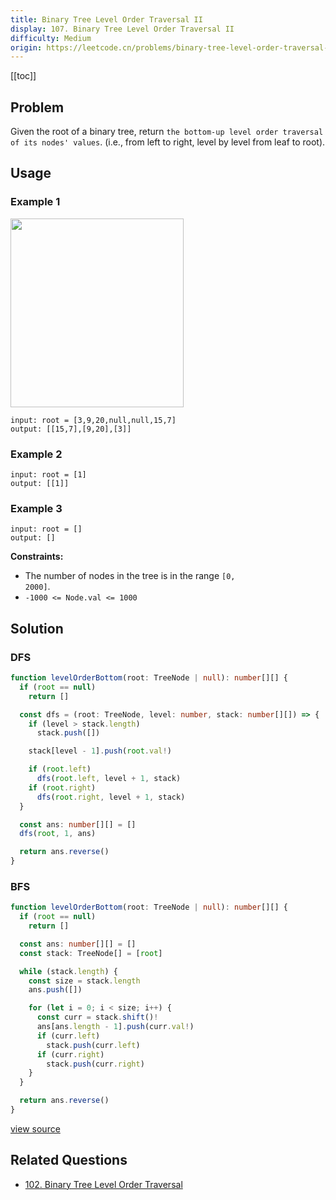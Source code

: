```yaml
---
title: Binary Tree Level Order Traversal II
display: 107. Binary Tree Level Order Traversal II
difficulty: Medium
origin: https://leetcode.cn/problems/binary-tree-level-order-traversal-ii
---
```


[[toc]]

## Problem

Given the root of a binary tree, return `the bottom-up level order traversal of its nodes' values`. (i.e., from left to right, level by level from leaf to root).

## Usage

### Example 1

<img alt="" src="https://assets.leetcode.com/uploads/2021/02/19/tree1.jpg" style="width: 277px; height: 302px;" />

```
input: root = [3,9,20,null,null,15,7]
output: [[15,7],[9,20],[3]]
```

### Example 2

```
input: root = [1]
output: [[1]]
```

### Example 3

```
input: root = []
output: []
```


**Constraints:**

- The number of nodes in the tree is in the range <code>[0, 2000]</code>.
- <code>-1000 &lt;= Node.val &lt;= 1000</code>


## Solution

### DFS

```ts
function levelOrderBottom(root: TreeNode | null): number[][] {
  if (root == null)
    return []

  const dfs = (root: TreeNode, level: number, stack: number[][]) => {
    if (level > stack.length)
      stack.push([])

    stack[level - 1].push(root.val!)

    if (root.left)
      dfs(root.left, level + 1, stack)
    if (root.right)
      dfs(root.right, level + 1, stack)
  }

  const ans: number[][] = []
  dfs(root, 1, ans)

  return ans.reverse()
}
```

### BFS

```ts
function levelOrderBottom(root: TreeNode | null): number[][] {
  if (root == null)
    return []

  const ans: number[][] = []
  const stack: TreeNode[] = [root]

  while (stack.length) {
    const size = stack.length
    ans.push([])

    for (let i = 0; i < size; i++) {
      const curr = stack.shift()!
      ans[ans.length - 1].push(curr.val!)
      if (curr.left)
        stack.push(curr.left)
      if (curr.right)
        stack.push(curr.right)
    }
  }

  return ans.reverse()
}
```

[view source](https://leetcode.cn/problems/binary-tree-level-order-traversal-ii)

## Related Questions

- [102. Binary Tree Level Order Traversal](/structures/tree/102)
